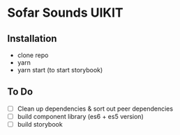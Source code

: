 # Sofar Sounds UIKIT

## Installation

- clone repo
- yarn
- yarn start (to start storybook)


## To Do

- [ ] Clean up dependencies & sort out peer dependencies
- [ ] build component library (es6 + es5 version)
- [ ] build storybook
